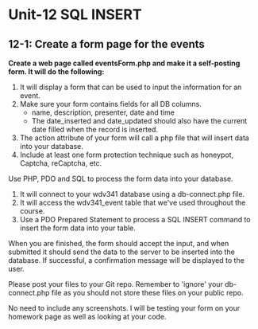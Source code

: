 # **Unit-12 SQL INSERT**

## 12-1: Create a form page for the events

**Create a web page called eventsForm.php and make it a self-posting form. It will do the following:**

1. It will display a form that can be used to input the information for an event.
2. Make sure your form contains fields for all DB columns.
    * name, description, presenter, date and time
    * The date_inserted and date_updated should also have the current date filled when the record is inserted.
3. The action attribute of your form will call a php file that will insert data into your database.
4. Include at least one form protection technique such as honeypot, Captcha, reCaptcha, etc.

Use PHP, PDO and SQL to process the form data into your database. 

1. It will connect to your wdv341 database using a db-connect.php file.
2. It will access the wdv341_event table that we've used throughout the course.
3. Use a PDO Prepared Statement to process a SQL INSERT command to insert the form data into your table. 

When you are finished, the form should accept the input, and when submitted it should send the data to the server to be inserted into the database.  If successful, a confirmation message will be displayed to the user.

Please post your files to your Git repo.  Remember to 'ignore' your db-connect.php file as you should not store these files on your public repo. 

No need to include any screenshots. I will be testing your form on your homework page as well as looking at your code.


